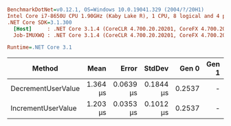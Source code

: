 ``` ini

BenchmarkDotNet=v0.12.1, OS=Windows 10.0.19041.329 (2004/?/20H1)
Intel Core i7-8650U CPU 1.90GHz (Kaby Lake R), 1 CPU, 8 logical and 4 physical cores
.NET Core SDK=3.1.300
  [Host]     : .NET Core 3.1.4 (CoreCLR 4.700.20.20201, CoreFX 4.700.20.22101), X64 RyuJIT
  Job-IMUXWQ : .NET Core 3.1.4 (CoreCLR 4.700.20.20201, CoreFX 4.700.20.22101), X64 RyuJIT

Runtime=.NET Core 3.1  

```
|             Method |     Mean |     Error |    StdDev |  Gen 0 | Gen 1 | Gen 2 | Allocated |
|------------------- |---------:|----------:|----------:|-------:|------:|------:|----------:|
| DecrementUserValue | 1.364 μs | 0.0639 μs | 0.1844 μs | 0.2537 |     - |     - |   1.04 KB |
| IncrementUserValue | 1.203 μs | 0.0353 μs | 0.1012 μs | 0.2537 |     - |     - |   1.04 KB |
